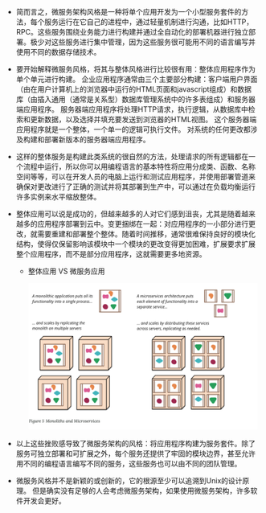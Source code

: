 - 简而言之，微服务架构风格是一种将单个应用开发为一个小型服务套件的方法，每个服务运行在它自己的进程中，通过轻量机制进行沟通，比如HTTP，RPC。这些服务围绕业务能力进行构建并通过全自动化的部署机器进行独立部署。极少对这些服务进行集中管理，因为这些服务很可能用不同的语言编写并使用不同的数据存储技术。

- 要开始解释微服务风格，将其与整体风格进行比较很有用：整体应用程序作为单个单元进行构建。 企业应用程序通常由三个主要部分构建：客户端用户界面（由在用户计算机上的浏览器中运行的HTML页面和javascript组成）和数据库（由插入通用（通常是关系型）数据库管理系统中的许多表组成）和服务器端应用程序。 服务器端应用程序将处理HTTP请求，执行逻辑，从数据库中检索和更新数据，以及选择并填充要发送到浏览器的HTML视图。 这个服务器端应用程序就是一个整体，一个单一的逻辑可执行文件。 对系统的任何更改都涉及构建和部署新版本的服务器端应用程序。

- 这样的整体服务是构建此类系统的很自然的方法，处理请求的所有逻辑都在一个流程中运行，所以你可以用编程语言的基本特性将应用分成类、函数、名称空间等等，可以在开发人员的电脑上运行和测试应用程序，并使用部署管道来确保对更改进行了正确的测试并将其部署到生产中，可以通过在负载均衡运行许多实例来水平缩放整体。

- 整体应用可以说是成功的，但越来越多的人对它们感到沮丧，尤其是随着越来越多的应用程序部署到云中。变更捆绑在一起：对应用程序的一小部分进行更改，就需要重建和部署整个整体。随着时间推移，通常很难保持良好的模块化结构，使得仅保留影响该模块中一个模块的更改变得更加困难，扩展要求扩展整个应用程序，而不是部分应用程序，这就需要更多地资源。

  - 整体应用 VS 微服务应用

    ![](img/micro_service1.png)

- 以上这些挫败感导致了微服务架构的风格：将应用程序构建为服务套件。除了服务可独立部署和可扩展之外，每个服务还提供了牢固的模块边界，甚至允许用不同的编程语言编写不同的服务，这些服务也可以由不同的团队管理。

- 微服务风格并不是新颖的或创新的，它的根源至少可以追溯到Unix的设计原理。 但是确实没有足够的人会考虑微服务架构，如果使用微服务架构，许多软件开发会更好。

